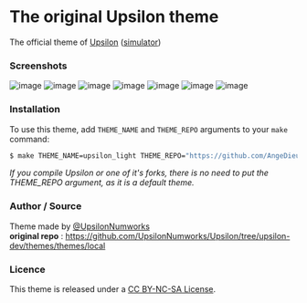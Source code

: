 # The original Upsilon theme
The official theme of [Upsilon](https://getupsilon.web.app) ([simulator](https://getupsilon.web.app/simulator))

### Screenshots
![image](screenshots/home1.png)
![image](screenshots/home2.png)
![image](screenshots/calculation.png)
![image](screenshots/graph.png)
![image](screenshots/python.png)
![image](screenshots/atomic.png)
![image](screenchots/settings.png)

### Installation
To use this theme, add `THEME_NAME` and `THEME_REPO` arguments to your `make` command:
```bash
$ make THEME_NAME=upsilon_light THEME_REPO="https://github.com/AngeDieu/Numworks-themes-listing"
```
_If you compile Upsilon or one of it's forks, there is no need to put the THEME_REPO argument, as it is a default theme._

### Author / Source
Theme made by [@UpsilonNumworks](https://github.com/UpsilonNumworks)
<br>
**original repo** : https://github.com/UpsilonNumworks/Upsilon/tree/upsilon-dev/themes/themes/local

### Licence
This theme is released under a [CC BY-NC-SA License](https://creativecommons.org/licenses/by-nc-sa/4.0/legalcode).
